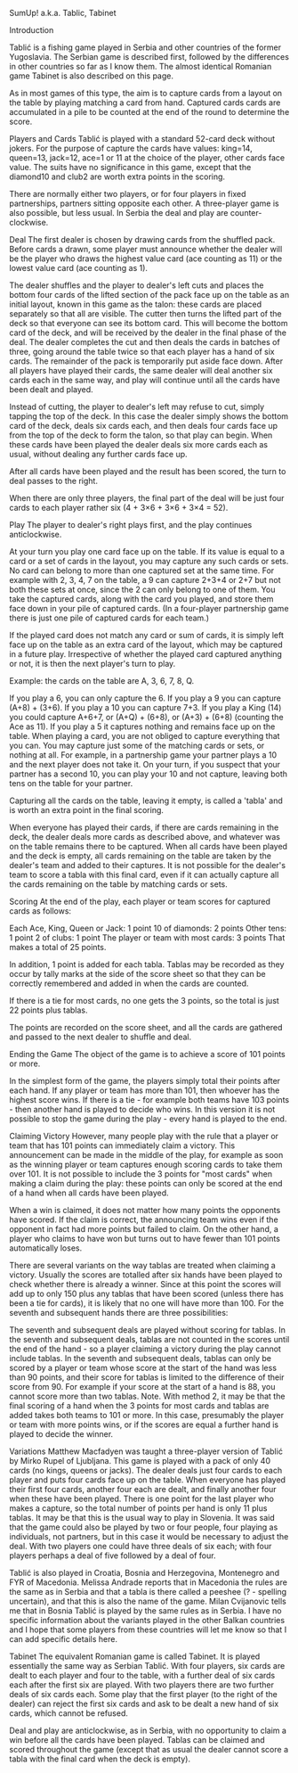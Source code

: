 SumUp! a.k.a. Tablic, Tabinet

Introduction

Tablić is a fishing game played in Serbia and other countries of the former Yugoslavia. The Serbian game is described first, followed by the differences in other countries so far as I know them. The almost identical Romanian game Tabinet is also described on this page.

As in most games of this type, the aim is to capture cards from a layout on the table by playing matching a card from hand. Captured cards cards are accumulated in a pile to be counted at the end of the round to determine the score.

Players and Cards
Tablić is played with a standard 52-card deck without jokers. For the purpose of capture the cards have values: king=14, queen=13, jack=12, ace=1 or 11 at the choice of the player, other cards face value. The suits have no significance in this game, except that the diamond10 and club2 are worth extra points in the scoring.

There are normally either two players, or for four players in fixed partnerships, partners sitting opposite each other. A three-player game is also possible, but less usual. In Serbia the deal and play are counter-clockwise.

Deal
The first dealer is chosen by drawing cards from the shuffled pack. Before cards a drawn, some player must announce whether the dealer will be the player who draws the highest value card (ace counting as 11) or the lowest value card (ace counting as 1).

The dealer shuffles and the player to dealer's left cuts and places the bottom four cards of the lifted section of the pack face up on the table as an initial layout, known in this game as the talon: these cards are placed separately so that all are visible. The cutter then turns the lifted part of the deck so that everyone can see its bottom card. This will become the bottom card of the deck, and will be received by the dealer in the final phase of the deal. The dealer completes the cut and then deals the cards in batches of three, going around the table twice so that each player has a hand of six cards. The remainder of the pack is temporarily put aside face down. After all players have played their cards, the same dealer will deal another six cards each in the same way, and play will continue until all the cards have been dealt and played.

Instead of cutting, the player to dealer's left may refuse to cut, simply tapping the top of the deck. In this case the dealer simply shows the bottom card of the deck, deals six cards each, and then deals four cards face up from the top of the deck to form the talon, so that play can begin. When these cards have been played the dealer deals six more cards each as usual, without dealing any further cards face up.

After all cards have been played and the result has been scored, the turn to deal passes to the right.

When there are only three players, the final part of the deal will be just four cards to each player rather six (4 + 3×6 + 3×6 + 3×4 = 52).

Play
The player to dealer's right plays first, and the play continues anticlockwise.

At your turn you play one card face up on the table. If its value is equal to a card or a set of cards in the layout, you may capture any such cards or sets. No card can belong to more than one captured set at the same time. For example with 2, 3, 4, 7 on the table, a 9 can capture 2+3+4 or 2+7 but not both these sets at once, since the 2 can only belong to one of them. You take the captured cards, along with the card you played, and store them face down in your pile of captured cards. (In a four-player partnership game there is just one pile of captured cards for each team.)

If the played card does not match any card or sum of cards, it is simply left face up on the table as an extra card of the layout, which may be captured in a future play. Irrespective of whether the played card captured anything or not, it is then the next player's turn to play.

Example: the cards on the table are A, 3, 6, 7, 8, Q.

If you play a 6, you can only capture the 6.
If you play a 9 you can capture (A+8) + (3+6).
If you play a 10 you can capture 7+3.
If you play a King (14) you could capture A+6+7, or (A+Q) + (6+8), or (A+3) + (6+8) (counting the Ace as 11).
If you play a 5 it captures nothing and remains face up on the table.
When playing a card, you are not obliged to capture everything that you can. You may capture just some of the matching cards or sets, or nothing at all. For example, in a partnership game your partner plays a 10 and the next player does not take it. On your turn, if you suspect that your partner has a second 10, you can play your 10 and not capture, leaving both tens on the table for your partner.

Capturing all the cards on the table, leaving it empty, is called a 'tabla' and is worth an extra point in the final scoring.

When everyone has played their cards, if there are cards remaining in the deck, the dealer deals more cards as described above, and whatever was on the table remains there to be captured. When all cards have been played and the deck is empty, all cards remaining on the table are taken by the dealer's team and added to their captures. It is not possible for the dealer's team to score a tabla with this final card, even if it can actually capture all the cards remaining on the table by matching cards or sets.

Scoring
At the end of the play, each player or team scores for captured cards as follows:

Each Ace, King, Queen or Jack: 1 point
10 of diamonds: 2 points
Other tens: 1 point
2 of clubs: 1 point
The player or team with most cards: 3 points
That makes a total of 25 points.

In addition, 1 point is added for each tabla. Tablas may be recorded as they occur by tally marks at the side of the score sheet so that they can be correctly remembered and added in when the cards are counted.

If there is a tie for most cards, no one gets the 3 points, so the total is just 22 points plus tablas.

The points are recorded on the score sheet, and all the cards are gathered and passed to the next dealer to shuffle and deal.

Ending the Game
The object of the game is to achieve a score of 101 points or more.

In the simplest form of the game, the players simply total their points after each hand. If any player or team has more than 101, then whoever has the highest score wins. If there is a tie - for example both teams have 103 points - then another hand is played to decide who wins. In this version it is not possible to stop the game during the play - every hand is played to the end.

Claiming Victory
However, many people play with the rule that a player or team that has 101 points can immediately claim a victory. This announcement can be made in the middle of the play, for example as soon as the winning player or team captures enough scoring cards to take them over 101. It is not possible to include the 3 points for "most cards" when making a claim during the play: these points can only be scored at the end of a hand when all cards have been played.

When a win is claimed, it does not matter how many points the opponents have scored. If the claim is correct, the announcing team wins even if the opponent in fact had more points but failed to claim. On the other hand, a player who claims to have won but turns out to have fewer than 101 points automatically loses.

There are several variants on the way tablas are treated when claiming a victory. Usually the scores are totalled after six hands have been played to check whether there is already a winner. Since at this point the scores will add up to only 150 plus any tablas that have been scored (unless there has been a tie for cards), it is likely that no one will have more than 100. For the seventh and subsequent hands there are three possibilities:

The seventh and subsequent deals are played without scoring for tablas.
In the seventh and subsequent deals, tablas are not counted in the scores until the end of the hand - so a player claiming a victory during the play cannot include tablas.
In the seventh and subsequent deals, tablas can only be scored by a player or team whose score at the start of the hand was less than 90 points, and their score for tablas is limited to the difference of their score from 90. For example if your score at the start of a hand is 88, you cannot score more than two tablas.
Note. With method 2, it may be that the final scoring of a hand when the 3 points for most cards and tablas are added takes both teams to 101 or more. In this case, presumably the player or team with more points wins, or if the scores are equal a further hand is played to decide the winner.

Variations
Matthew Macfadyen was taught a three-player version of Tablić by Mirko Rupel of Ljubljana. This game is played with a pack of only 40 cards (no kings, queens or jacks). The dealer deals just four cards to each player and puts four cards face up on the table. When everyone has played their first four cards, another four each are dealt, and finally another four when these have been played. There is one point for the last player who makes a capture, so the total number of points per hand is only 11 plus tablas. It may be that this is the usual way to play in Slovenia. It was said that the game could also be played by two or four people, four playing as individuals, not partners, but in this case it would be necessary to adjust the deal. With two players one could have three deals of six each; with four players perhaps a deal of five followed by a deal of four.

Tablić is also played in Croatia, Bosnia and Herzegovina, Montenegro and FYR of Macedonia. Melissa Andrade reports that in Macedonia the rules are the same as in Serbia and that a tabla is there called a peeshee (? - spelling uncertain), and that this is also the name of the game. Milan Cvijanovic tells me that in Bosnia Tablić is played by the same rules as in Serbia. I have no specific information about the variants played in the other Balkan countries and I hope that some players from these countries will let me know so that I can add specific details here.

Tabinet
The equivalent Romanian game is called Tabinet. It is played essentially the same way as Serbian Tablić. With four players, six cards are dealt to each player and four to the table, with a further deal of six cards each after the first six are played. With two players there are two further deals of six cards each. Some play that the first player (to the right of the dealer) can reject the first six cards and ask to be dealt a new hand of six cards, which cannot be refused.

Deal and play are anticlockwise, as in Serbia, with no opportunity to claim a win before all the cards have been played. Tablas can be claimed and scored throughout the game (except that as usual the dealer cannot score a tabla with the final card when the deck is empty).